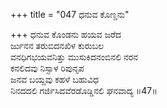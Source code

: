 +++
title = "047 ಧನುವ ಕೊಣ್ಡನು"

+++
ಧನುವ ಕೊಂಡನು ಹಯವ ಜರೆದ   
ರ್ಜುನನ ತರುಬಿದನಖಿಳ ಕುರುಬಲ   
ವನಧಿಗಭಯವನಿತ್ತು  ಮುಸುಕಿದನಂಬಿನಲಿ ನರನ   
ಕನಲಿದವು ನಿಸ್ಸಾಳ ರಿಪುನೃಪ   
ಜನವ ಬಯ್ದವು ಕಹಳೆ ಬಹುವಿಧ   
ನಿನದದಲಿ ಗರ್ಜಿಸಿದವೆರಡೊಡ್ಡಿನಲಿ ಘನವಾದ್ಯ      ॥47॥